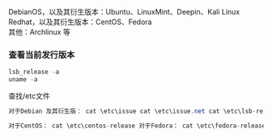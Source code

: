 DebianOS，以及其衍生版本：Ubuntu、LinuxMint、Deepin、Kali Linux<br />Redhat，以及其衍生版本：CentOS、Fedora<br />其他：Archlinux 等
### 查看当前发行版本
```java
lsb_release -a
uname -a
```
查找/etc文件
```java
对于Debian 及其衍生版： cat \etc\issue cat \etc\issue.net cat \etc\lsb-release cat \etc\os-release

对于CentOS： cat \etc\centos-release 对于Fedora： cat \etc\fedora-release
```
